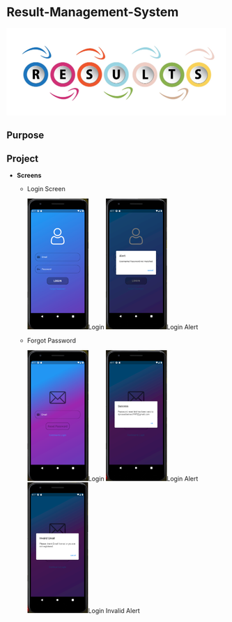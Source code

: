 # Result-Management-System

![](Result.jpg)
## __Purpose__

## __Project__

  * __Screens__
  
    * Login Screen
  
      <img src="ScreenShots/Setup/Login/loginScreen.png" height="300">Login</img>
      <img src="ScreenShots/Setup/Login/LoginAlert.png" height="300">Login Alert</img>
      
    * Forgot Password
    
      <img src="ScreenShots/Setup/ForgotPassword/forgotScreen.png" height="300">Login</img>
      <img src="ScreenShots/Setup/ForgotPassword/forgotValidAlert.png" height="300">Login Alert</img>
      <img src="ScreenShots/Setup/ForgotPassword/forgotInvalidAlert.png" height="300">Login Invalid Alert</img>

    


